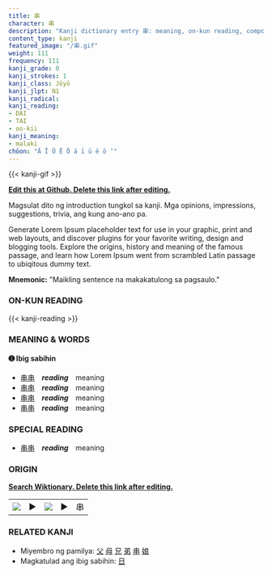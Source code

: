 ```yaml
---
title: 串
character: 串
description: "Kanji dictionary entry 串: meaning, on-kun reading, compounds, origin, related kanji"
content_type: kanji
featured_image: "/串.gif"
weight: 111
frequency: 111
kanji_grade: 0
kanji_strokes: 1
kanji_class: Jōyō
kanji_jlpt: N1
kanji_radical: 
kanji_reading: 
- DAI
- TAI
- oo-kii
kanji_meaning:
- malaki
chōon: "Ā Ī Ū Ē Ō ā ī ū ē ō ’"
---
```

[//]: # (Don't edit the line below. Kanji animated GIF code is automatically generated.)
{{< kanji-gif >}}

[//]: # (Edit below this line.)

**[Edit this at Github. Delete this link after editing.](https://github.com/tim0g/tim/tree/main/content/kanji/串/index.md)**

Magsulat dito ng introduction tungkol sa kanji. Mga opinions, impressions, suggestions, trivia, ang kung ano-ano pa.

Generate Lorem Ipsum placeholder text for use in your graphic, print and web layouts, and discover plugins for your favorite writing, design and blogging tools. Explore the origins, history and meaning of the famous passage, and learn how Lorem Ipsum went from scrambled Latin passage to ubiqitous dummy text.
 
**Mnemonic:** "Maikling sentence na makakatulong sa pagsaulo."

### ON-KUN READING

[//]: # (Don't edit the line below. ON-KUN READING code is automatically generated.)
{{< kanji-reading >}}

### MEANING & WORDS

#### ➊ **Ibig sabihin**
  - [串](../串)[串](../串)　***reading***　meaning
  - [串](../串)[串](../串)　***reading***　meaning
  - [串](../串)[串](../串)　***reading***　meaning
  - [串](../串)[串](../串)　***reading***　meaning

### SPECIAL READING
  - [串](../串)[串](../串)　***reading***　meaning

### ORIGIN

**[Search Wiktionary. Delete this link after editing.](https://wiktionary.org/wiki/串)**
<table class="kanji-table"><tr><td>
<img src="60px-串-bronze.svg.png">
</td><td>▶</td><td>
<img src="60px-串-oracle.svg.png">
</td><td>▶</td>
<td class="kanji-origin">串</td>
</tr></table>

### RELATED KANJI
- Miyembro ng pamilya: [父](../父) [母](../母) [兄](../兄) [弟](../弟) [串](../串) [娘](../娘)
- Magkatulad ang ibig sabihin: [日](../日)
